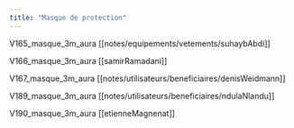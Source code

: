```yaml
---
title: "Masque de protection"
---
```


V165_masque_3m_aura [[notes/equipements/vetements/suhaybAbdi]]

V166_masque_3m_aura [[samirRamadani]]

V167_masque_3m_aura [[notes/utilisateurs/beneficiaires/denisWeidmann]]

V189_masque_3m_aura [[notes/utilisateurs/beneficiaires/ndulaNlandu]]

V190_masque_3m_aura [[etienneMagnenat]]
